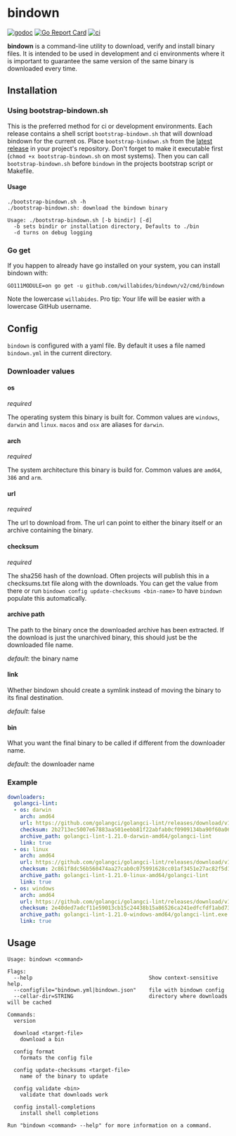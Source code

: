 # bindown

[![godoc](https://godoc.org/github.com/WillAbides/bindown?status.svg)](https://pkg.go.dev/github.com/willabides/bindown/v2)
[![Go Report Card](https://goreportcard.com/badge/github.com/WillAbides/bindown)](https://goreportcard.com/report/github.com/WillAbides/bindown)
[![ci](https://github.com/WillAbides/bindown/workflows/ci/badge.svg)](https://github.com/WillAbides/bindown/actions?query=workflow%3Aci+branch%3Amaster+event%3Apush)

**bindown** is a command-line utility to download, verify and install binary files. It is intended to be used in
development and ci environments where it is important to guarantee the same version of the same binary is downloaded
every time.

## Installation

### Using bootstrap-bindown.sh

This is the preferred method for ci or development environments. Each release
contains a shell script `bootstrap-bindown.sh` that will download bindown for
the current os. Place `bootstrap-bindown.sh` from the
[latest release](https://github.com/WillAbides/bindown/releases/latest) in your
project's repository. Don't forget to make it executable first (`chmod +x
bootstrap-bindown.sh` on most systems). Then you can call `bootstrap-bindown.sh`
before `bindown` in the projects bootstrap script or Makefile.

#### Usage
```
./bootstrap-bindown.sh -h
./bootstrap-bindown.sh: download the bindown binary

Usage: ./bootstrap-bindown.sh [-b bindir] [-d]
  -b sets bindir or installation directory, Defaults to ./bin
  -d turns on debug logging
```

### Go get

If you happen to already have go installed on your system, you can install
bindown with:

```
GO111MODULE=on go get -u github.com/willabides/bindown/v2/cmd/bindown 
```

Note the lowercase `willabides`. Pro tip: Your life will be easier with a
lowercase GitHub username.

## Config

`bindown` is configured with a yaml file. By default it uses a file named
`bindown.yml` in the current directory.

### Downloader values

#### os 
_required_

The operating system this binary is built for. Common values are `windows`, `darwin` and `linux`. `macos` and `osx` are
aliases for `darwin`.

#### arch
_required_

The system architecture this binary is build for. Common values are `amd64`, `386` and `arm`.

#### url
_required_

The url to download from. The url can point to either the binary itself or an archive containing the binary.

#### checksum
_required_

The sha256 hash of the download. Often projects will publish this in a checksums.txt file along with the downloads. You
can get the value from there or run `bindown config update-checksums <bin-name>` to have `bindown` populate this
automatically.

#### archive path

The path to the binary once the downloaded archive has been extracted. If the download is just the unarchived binary,
this should just be the downloaded file name.

_default_: the binary name

#### link

Whether bindown should create a symlink instead of moving the binary to its final destination.

_default_: false

#### bin

What you want the final binary to be called if different from the downloader name.

_default_: the downloader name

### Example

```yaml
downloaders:
  golangci-lint:
  - os: darwin
    arch: amd64
    url: https://github.com/golangci/golangci-lint/releases/download/v1.21.0/golangci-lint-1.21.0-darwin-amd64.tar.gz
    checksum: 2b2713ec5007e67883aa501eebb81f22abfab0cf0909134ba90f60a066db3760
    archive_path: golangci-lint-1.21.0-darwin-amd64/golangci-lint
    link: true
  - os: linux
    arch: amd64
    url: https://github.com/golangci/golangci-lint/releases/download/v1.21.0/golangci-lint-1.21.0-linux-amd64.tar.gz
    checksum: 2c861f8dc56b560474aa27cab0c075991628cc01af3451e27ac82f5d10d5106b
    archive_path: golangci-lint-1.21.0-linux-amd64/golangci-lint
    link: true
  - os: windows
    arch: amd64
    url: https://github.com/golangci/golangci-lint/releases/download/v1.21.0/golangci-lint-1.21.0-windows-amd64.zip
    checksum: 2e40ded7adcf11e59013cb15c24438b15a86526ca241edfcfdf1abd73a5280a8
    archive_path: golangci-lint-1.21.0-windows-amd64/golangci-lint.exe
    link: true
```


## Usage

```
Usage: bindown <command>

Flags:
  --help                                     Show context-sensitive help.
  --configfile="bindown.yml|bindown.json"    file with bindown config
  --cellar-dir=STRING                        directory where downloads will be cached

Commands:
  version

  download <target-file>
    download a bin

  config format
    formats the config file

  config update-checksums <target-file>
    name of the binary to update

  config validate <bin>
    validate that downloads work

  config install-completions
    install shell completions

Run "bindown <command> --help" for more information on a command.
```
